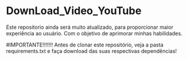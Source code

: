 # DownLoad_Video_YouTube
Este repositorio ainda será muito atualizado, para proporcionar maior experiência ao usuário. Com o objetivo de aprimorar minhas habilidades.

#IMPORTANTE!!!!!!!
Antes de clonar este repositório, veja a pasta requirements.txt e faça download das suas respectivas dependências!
